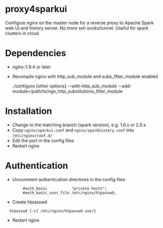 # proxy4sparkui
Configure nginx on the master node for a reverse proxy to Apache Spark web UI and history server. No more ssh socks/tunnel. Useful for spark clusters in cloud.

# Dependencies
* nginx-1.9.4 or later
* Recompile nginx with http_sub_module and subs_filter_module enabled 

  ./configure [other options] --with-http_sub_module --add-module=/path/to/ngx_http_substitutions_filter_module

# Installation
* Change to the matching branch (spark version), e.g. 1.6.x or 2.0.x
* Copy `nginx/sparkui.conf` and `nginx/sparkhistory.conf` into `/etc/nginx/conf.d/`
* Edit the port in the config files
* Restart nginx

# Authentication
* Uncomment authentication directives in the config files
```
        #auth_basic           "private hosts";
        #auth_basic_user_file /etc/nginx/htpasswd;
```
* Create htpasswd
```
  htpasswd [-c] /etc/nginx/htpasswd user1
```
* Restart nginx

